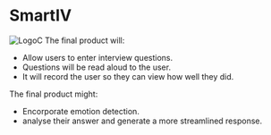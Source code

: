 # SmartIV
![LogoC](https://user-images.githubusercontent.com/64266031/172895561-639a4517-0e01-4a20-9ea4-d044ac2599e5.png)
The final product will:
- Allow users to enter interview questions.
- Questions will be read aloud to the user. 
- It will record the user so they can view how well they did.

The final product might: 
- Encorporate emotion detection. 
- analyse their answer and generate a more streamlined response. 
